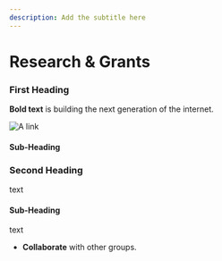 ```yaml
---
description: Add the subtitle here
---
```


# Research & Grants

### First Heading

**Bold text** is building the next generation of the internet.

![A link](https://github.com/protocol/launchpad/blob/main/.gitbook/assets/twitter-banner-1500x500.png)

#### Sub-Heading

### Second Heading

text

#### Sub-Heading

text

* **Collaborate** with other groups.

